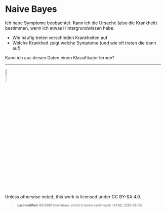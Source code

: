 # Naive Bayes

Ich habe Symptome beobachtet. Kann ich die Ursache (also die Krankheit)
bestimmen, wenn ich etwas Hintergrundwissen habe:

- Wie häufig treten verschieden Krankheiten auf
- Welche Krankheit zeigt welche Symptome (und wie oft treten die dann
  auf)

Kann ich aus diesen Daten einen Klassifikator lernen?

------------------------------------------------------------------------

<img src="https://licensebuttons.net/l/by-sa/4.0/88x31.png" width="10%">

Unless otherwise noted, this work is licensed under CC BY-SA 4.0.

<blockquote><p><sup><sub><strong>Last modified:</strong> 6672880 (markdown: switch to leaner yaml header (#438), 2025-08-09)<br></sub></sup></p></blockquote>
